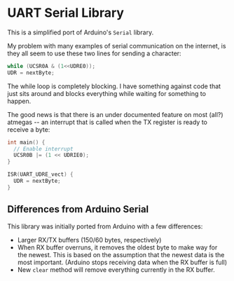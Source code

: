 UART Serial Library
===================

This is a simplified port of Arduino's `Serial` library.

My problem with many examples of serial communication on the internet,
is they all seem to use these two lines for sending a character:

```cpp
while (UCSR0A & (1<<UDRE0));
UDR = nextByte;
```

The while loop is completely blocking. I have something against code that just
sits around and blocks everything while waiting for something to happen.

The good news is that there is an under documented feature on most (all?) atmegas --
an interrupt that is called when the TX register is ready to receive a byte:


```cpp
int main() {
  // Enable interrupt
  UCSR0B |= (1 << UDRIE0);
}

ISR(UART_UDRE_vect) {
  UDR = nextByte;
}
```

Differences from Arduino Serial
-------------------------------
This library was initially ported from Arduino with a few differences:

 * Larger RX/TX buffers (150/60 bytes, respectively)
 * When RX buffer overruns, it removes the oldest byte to make way for the newest.
   This is based on the assumption that the newest data is the most important.
   (Arduino stops receiving data when the RX buffer is full)
 * New `clear` method will remove everything currently in the RX buffer.